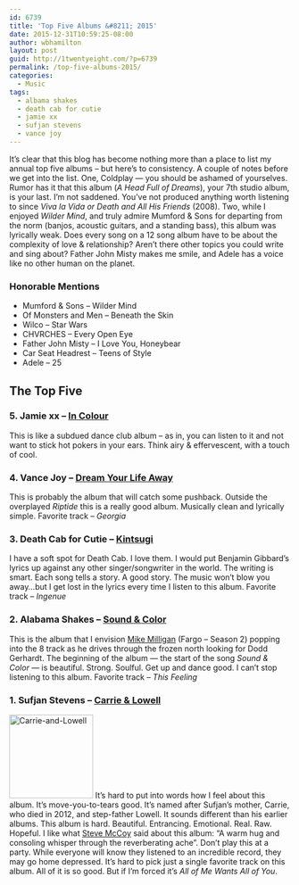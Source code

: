 ```yaml
---
id: 6739
title: 'Top Five Albums &#8211; 2015'
date: 2015-12-31T10:59:25-08:00
author: wbhamilton
layout: post
guid: http://1twentyeight.com/?p=6739
permalink: /top-five-albums-2015/
categories:
  - Music
tags:
  - albama shakes
  - death cab for cutie
  - jamie xx
  - sufjan stevens
  - vance joy
---
```

It&#8217;s clear that this blog has become nothing more than a place to list my annual top five albums &#8211; but here&#8217;s to consistency. A couple of notes before we get into the list. One, Coldplay — you should be ashamed of yourselves. Rumor has it that this album (_A Head Full of Dreams_), your 7th studio album, is your last. I&#8217;m not saddened. You&#8217;ve not produced anything worth listening to since _Viva la Vida or Death and All His Friends_ (2008). Two, while I enjoyed _Wilder Mind_, and truly admire Mumford & Sons for departing from the norm (banjos, acoustic guitars, and a standing bass), this album was lyrically weak. Does every song on a 12 song album have to be about the complexity of love & relationship? Aren&#8217;t there other topics you could write and sing about? Father John Misty makes me smile, and Adele has a voice like no other human on the planet.

### Honorable Mentions

  * Mumford & Sons &#8211; Wilder Mind
  * Of Monsters and Men &#8211; Beneath the Skin
  * Wilco &#8211; Star Wars
  * CHVRCHES &#8211; Every Open Eye
  * Father John Misty &#8211; I Love You, Honeybear
  * Car Seat Headrest &#8211; Teens of Style
  * Adele &#8211; 25

## The Top Five

### 5. Jamie xx &#8211; [In Colour](https://open.spotify.com/album/01uabHpYa9AA55wc6AwRQL)

This is like a subdued dance club album &#8211; as in, you can listen to it and not want to stick hot pokers in your ears. Think airy & effervescent, with a touch of cool.

### 4. Vance Joy &#8211; [Dream Your Life Away](https://open.spotify.com/album/5S9b8euumqMhQbMk0zzQdH)

This is probably the album that will catch some pushback. Outside the overplayed _Riptide_ this is a really good album. Musically clean and lyrically simple. Favorite track &#8211; _Georgia_

### 3. Death Cab for Cutie &#8211; [Kintsugi](https://open.spotify.com/album/6BK3muExDOuk0VnyMn9NVw)

I have a soft spot for Death Cab. I love them. I would put Benjamin Gibbard&#8217;s lyrics up against any other singer/songwriter in the world. The writing is smart. Each song tells a story. A good story. The music won&#8217;t blow you away&#8230;but I get lost in the lyrics every time I listen to this album. Favorite track &#8211; _Ingenue_

### 2. Alabama Shakes &#8211; [Sound & Color](https://open.spotify.com/album/2IVZPDXb7LFbyukqaoWpYR)

This is the album that I envision [Mike Milligan](http://www.imdb.com/media/rm29417472/nm0940158?ref_=nm_phs_md_1) (Fargo &#8211; Season 2) popping into the 8 track as he drives through the frozen north looking for Dodd Gerhardt. The beginning of the album — the start of the song _Sound & Color_ — is beautiful. Strong. Soulful. Get up and dance good. I can&#8217;t stop listening to this album. Favorite track &#8211; _This Feeling_

### 1. Sufjan Stevens &#8211; [Carrie & Lowell](https://open.spotify.com/album/0U8DeqqKDgIhIiWOdqiQXE)

<img class="alignright wp-image-6741 size-thumbnail" src="http://1twentyeight.com/wp-content/uploads/2015/12/Screen-Shot-2015-12-31-at-10.56.39-AM-150x150.png" alt="Carrie-and-Lowell" width="150" height="150" srcset="http://1twentyeight.com/wp-content/uploads/2015/12/Screen-Shot-2015-12-31-at-10.56.39-AM-150x150.png 150w, http://1twentyeight.com/wp-content/uploads/2015/12/Screen-Shot-2015-12-31-at-10.56.39-AM-300x300.png 300w, http://1twentyeight.com/wp-content/uploads/2015/12/Screen-Shot-2015-12-31-at-10.56.39-AM.png 430w" sizes="(max-width: 150px) 100vw, 150px" /> It&#8217;s hard to put into words how I feel about this album. It&#8217;s move-you-to-tears good. It&#8217;s named after Sufjan&#8217;s mother, Carrie, who died in 2012, and step-father Lowell. It sounds different than his earlier albums. This album is hard. Beautiful. Entrancing. Emotional. Real. Raw. Hopeful. I like what [Steve McCoy](http://www.stevekmccoy.com/blog/2015/12/best-albums-of-2015) said about this album: &#8220;A warm hug and consoling whisper through the reverberating ache&#8221;. Don&#8217;t play this at a party. While everyone will know they listened to an incredible record, they may go home depressed. It&#8217;s hard to pick just a single favorite track on this album. All of it is so good. But if I&#8217;m forced it&#8217;s _All of Me Wants All of You_.